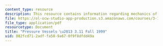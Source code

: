 ```yaml
---
content_type: resource
description: This resource contains information regarding mechanics of materials.
file: https://ol-ocw-studio-app-production.s3.amazonaws.com/courses/3-11-mechanics-of-materials-fall-1999/082fcd712adffa589a670f9f8dfdd49a_MIT3_11F99_pv.pdf
file_type: application/pdf
resourcetype: Document
title: "Pressure Vessels \u2013 3.11 Fall 1999"
uid: 082fcd71-2adf-fa58-9a67-0f9f8dfdd49a
---
```

